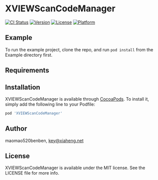 # XVIEWScanCodeManager

[![CI Status](https://img.shields.io/travis/maomao520benben/XVIEWScanCodeManager.svg?style=flat)](https://travis-ci.org/maomao520benben/XVIEWScanCodeManager)
[![Version](https://img.shields.io/cocoapods/v/XVIEWScanCodeManager.svg?style=flat)](https://cocoapods.org/pods/XVIEWScanCodeManager)
[![License](https://img.shields.io/cocoapods/l/XVIEWScanCodeManager.svg?style=flat)](https://cocoapods.org/pods/XVIEWScanCodeManager)
[![Platform](https://img.shields.io/cocoapods/p/XVIEWScanCodeManager.svg?style=flat)](https://cocoapods.org/pods/XVIEWScanCodeManager)

## Example

To run the example project, clone the repo, and run `pod install` from the Example directory first.

## Requirements

## Installation

XVIEWScanCodeManager is available through [CocoaPods](https://cocoapods.org). To install
it, simply add the following line to your Podfile:

```ruby
pod 'XVIEWScanCodeManager'
```

## Author

maomao520benben, key@xiaheng.net

## License

XVIEWScanCodeManager is available under the MIT license. See the LICENSE file for more info.
